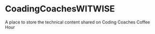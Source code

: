 # CoadingCoachesWITWISE
A place to store the technical content shared on Coding Coaches Coffee Hour
